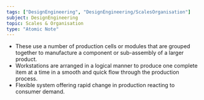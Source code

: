 ```yaml
---
tags: ["DesignEngineering", "DesignEngineering/ScalesOrganisation"]
subject: DesignEngineering
topic: Scales & Organisation
type: "Atomic Note"
---
```


 - These use a number of production cells or modules that are grouped together to manufacture a component or sub-assembly of a larger product.
 - Workstations are arranged in a logical manner to produce one complete item at a time in a smooth and quick flow through the production process.
 - Flexible system offering rapid change in production reacting to consumer demand.